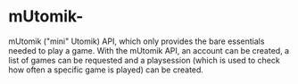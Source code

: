 # mUtomik-
mUtomik ("mini" Utomik) API, which only provides the bare essentials needed to play a game. With the mUtomik API, an account can be created, a list of games can be requested and a playsession (which is used to check how often a specific game is played) can be created.

